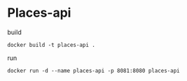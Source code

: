 # Places-api

build
```
docker build -t places-api .
```

run
```
docker run -d --name places-api -p 8081:8080 places-api
```
